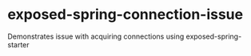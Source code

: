 # exposed-spring-connection-issue
Demonstrates issue with acquiring connections using exposed-spring-starter
